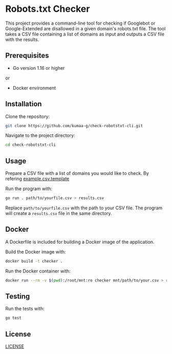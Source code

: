 # Robots.txt Checker

This project provides a command-line tool for checking if Googlebot or Google-Extended are disallowed in a given domain's robots.txt file. The tool takes a CSV file containing a list of domains as input and outputs a CSV file with the results.

## Prerequisites

- Go version 1.16 or higher

or

- Docker environment

## Installation

Clone the repository:

```bash
git clone https://github.com/kumaa-g/check-robotstxt-cli.git
```

Navigate to the project directory:

```bash
cd check-robotstxt-cli
```

## Usage

Prepare a CSV file with a list of domains you would like to check. By refering [example.csv.template](https://github.com/kumaa-g/check-robotstxt-cli/blob/main/example.csv.template)

Run the program with:

```bash
go run . path/to/yourfile.csv > results.csv
```

Replace `path/to/yourfile.csv` with the path to your CSV file. The program will create a `results.csv` file in the same directory.

## Docker

A Dockerfile is included for building a Docker image of the application.

Build the Docker image with:

```bash
docker build -t checker .
```

Run the Docker container with:

```bash
docker run --rm -v $(pwd):/root/mnt:ro checker mnt/path/to/your.csv > result.csv
```

## Testing

Run the tests with:

```bash
go test
```

## License

[LICENSE](https://github.com/kumaa-g/check-robotstxt-cli/blob/main/LICENSE)
